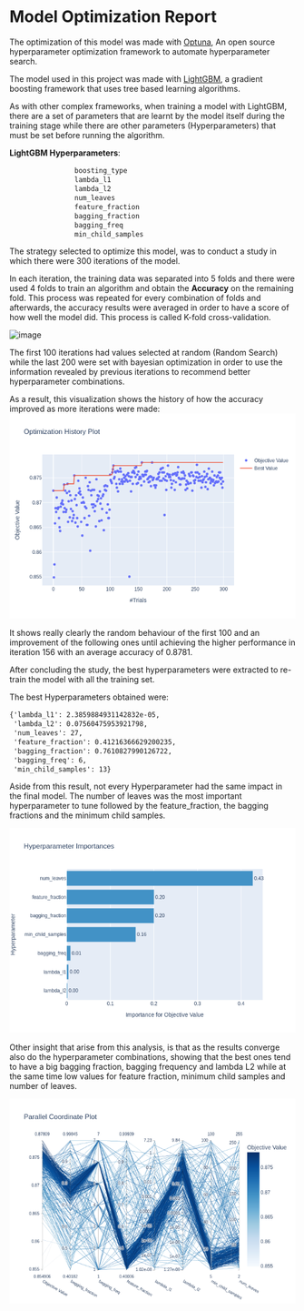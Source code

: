 # Model Optimization Report

The optimization of this model was made with [Optuna](https://optuna.org/), An open source hyperparameter optimization framework to automate hyperparameter search.

The model used in this project was made with [LightGBM](https://lightgbm.readthedocs.io/en/v3.3.2/index.html), a gradient boosting framework that uses tree based learning algorithms.

As with other complex frameworks, when training a model with LightGBM, there are a set of parameters that are learnt by the model itself during the training stage while there are other parameters (Hyperparameters) that must be set before running the algorithm.

**LightGBM Hyperparameters**: 
```
                boosting_type
                lambda_l1
                lambda_l2
                num_leaves
                feature_fraction
                bagging_fraction
                bagging_freq
                min_child_samples
```

The strategy selected to optimize this model, was to conduct a study in which there were 300 iterations of the model. 

In each iteration, the training data was separated into 5 folds and there were used 4 folds to train an algorithm and obtain the **Accuracy** on the remaining fold. This process was repeated for every combination of folds and afterwards, the accuracy results were averaged in order to have a score of how well the model did. This process is called K-fold cross-validation.

![image](https://www.philschmid.de/static/blog/k-fold-as-cross-validation-with-a-bert-text-classification-example/k-fold.svg)

The first 100 iterations had values selected at random (Random Search) while the last 200 were set with bayesian optimization in order to use the information revealed by previous iterations to recommend better hyperparameter combinations.

As a result, this visualization shows the history of how the accuracy improved as more iterations were made:
![image](https://github.com/nelson-io/citi-documentation-test/raw/main/reports/figures/optuna_history.png)

It shows really clearly the random behaviour of the first 100 and an improvement of the following ones until achieving the higher performance in iteration 156 with an average accuracy of 0.8781.

After concluding the study, the best hyperparameters were extracted to re-train the model with all the training set.

The best Hyperparameters obtained were:
```
{'lambda_l1': 2.3859884931142832e-05,
 'lambda_l2': 0.07560475953921798,
 'num_leaves': 27,
 'feature_fraction': 0.41216366629200235,
 'bagging_fraction': 0.7610827990126722,
 'bagging_freq': 6,
 'min_child_samples': 13}
```

Aside from this result, not every Hyperparameter had the same impact in the final model. The number of leaves was the most important hyperparameter to tune followed by the feature_fraction, the bagging fractions and the minimum child samples.

![image](https://github.com/nelson-io/citi-documentation-test/raw/main/reports/figures/optuna_importance.png)

Other insight that arise from this analysis, is that as the results converge also do the hyperparameter combinations, showing that the best ones tend to have a big bagging fraction, bagging frequency and lambda L2 while at the same time low values for feature fraction, minimum child samples and number of leaves.

![image](https://github.com/nelson-io/citi-documentation-test/raw/main/reports/figures/optuna_parallelcoordinate.png)